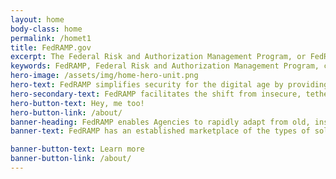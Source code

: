 ```yaml
---
layout: home
body-class: home
permalink: /homet1
title: FedRAMP.gov
excerpt: The Federal Risk and Authorization Management Program, or FedRAMP, is a government-wide program that provides a standardized approach to security assessment
keywords: FedRAMP, Federal Risk and Authorization Management Program, cloud, cloud CIO, federal cloud computing, cloud computing service models, cloud service providers, CSP, FedRAMP compliant, FedRAMP In-Process, FedRAMP Ready, GSA, General Services Administration
hero-image: /assets/img/home-hero-unit.png
hero-text: FedRAMP simplifies security for the digital age by providing a standardized approach to security for the cloud. 
hero-secondary-text: FedRAMP facilitates the shift from insecure, tethered, tedious IT to secure, mobile, nimble, and quick IT.
hero-button-text: Hey, me too!
hero-button-link: /about/
banner-heading: FedRAMP enables Agencies to rapidly adapt from old, insecure legacy IT to mission-enabling, secure, and cost effective cloud-based IT.
banner-text: FedRAMP has an established marketplace of the types of solutions that Federal Agencies need. This market promotes reusability to save money and time for Agencies and industry. We're a program office funded to assist and provide guidance to Agencies in support of their move to modern, secure cloud technologies. 

banner-button-text: Learn more
banner-button-link: /about/
---
```

